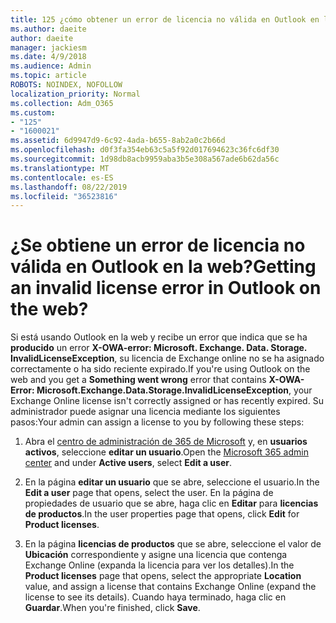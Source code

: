 ```yaml
---
title: 125 ¿cómo obtener un error de licencia no válida en Outlook en la web?
ms.author: daeite
author: daeite
manager: jackiesm
ms.date: 4/9/2018
ms.audience: Admin
ms.topic: article
ROBOTS: NOINDEX, NOFOLLOW
localization_priority: Normal
ms.collection: Adm_O365
ms.custom:
- "125"
- "1600021"
ms.assetid: 6d9947d9-6c92-4ada-b655-8ab2a0c2b66d
ms.openlocfilehash: d0f3fa354eb63c5a5f92d017694623c36fc6df30
ms.sourcegitcommit: 1d98db8acb9959aba3b5e308a567ade6b62da56c
ms.translationtype: MT
ms.contentlocale: es-ES
ms.lasthandoff: 08/22/2019
ms.locfileid: "36523816"
---
```

# <a name="getting-an-invalid-license-error-in-outlook-on-the-web"></a><span data-ttu-id="250b6-102">¿Se obtiene un error de licencia no válida en Outlook en la web?</span><span class="sxs-lookup"><span data-stu-id="250b6-102">Getting an invalid license error in Outlook on the web?</span></span>

<span data-ttu-id="250b6-103">Si está usando Outlook en la web y recibe un error que indica que se ha **producido** un error **X-OWA-error: Microsoft. Exchange. Data. Storage. InvalidLicenseException**, su licencia de Exchange online no se ha asignado correctamente o ha sido reciente expirado.</span><span class="sxs-lookup"><span data-stu-id="250b6-103">If you're using Outlook on the web and you get a **Something went wrong** error that contains **X-OWA-Error: Microsoft.Exchange.Data.Storage.InvalidLicenseException**, your Exchange Online license isn't correctly assigned or has recently expired.</span></span> <span data-ttu-id="250b6-104">Su administrador puede asignar una licencia mediante los siguientes pasos:</span><span class="sxs-lookup"><span data-stu-id="250b6-104">Your admin can assign a license to you by following these steps:</span></span>
  
1. <span data-ttu-id="250b6-105">Abra el [centro de administración de 365 de Microsoft](https://portal.office.com/adminportal/home#/homepage) y, en **usuarios activos**, seleccione **editar un usuario**.</span><span class="sxs-lookup"><span data-stu-id="250b6-105">Open the [Microsoft 365 admin center](https://portal.office.com/adminportal/home#/homepage) and under **Active users**, select **Edit a user**.</span></span>

2. <span data-ttu-id="250b6-106">En la página **editar un usuario** que se abre, seleccione el usuario.</span><span class="sxs-lookup"><span data-stu-id="250b6-106">In the **Edit a user** page that opens, select the user.</span></span> <span data-ttu-id="250b6-107">En la página de propiedades de usuario que se abre, haga clic en **Editar** para **licencias de productos**.</span><span class="sxs-lookup"><span data-stu-id="250b6-107">In the user properties page that opens, click **Edit** for **Product licenses**.</span></span>

3. <span data-ttu-id="250b6-108">En la página **licencias de productos** que se abre, seleccione el valor de **Ubicación** correspondiente y asigne una licencia que contenga Exchange Online (expanda la licencia para ver los detalles).</span><span class="sxs-lookup"><span data-stu-id="250b6-108">In the **Product licenses** page that opens, select the appropriate **Location** value, and assign a license that contains Exchange Online (expand the license to see its details).</span></span> <span data-ttu-id="250b6-109">Cuando haya terminado, haga clic en **Guardar**.</span><span class="sxs-lookup"><span data-stu-id="250b6-109">When you're finished, click **Save**.</span></span>
